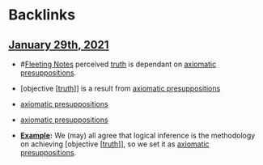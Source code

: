 
# Backlinks
## [January 29th, 2021](<January 29th, 2021.md>)
- #[Fleeting Notes](<Fleeting Notes.md>) perceived [truth](<truth.md>) is dependant on [axiomatic presuppositions](<axiomatic presuppositions.md>).

- [objective [[truth](<objective [[truth.md>)]] is a result from [axiomatic presuppositions](<axiomatic presuppositions.md>)

- [axiomatic presuppositions](<axiomatic presuppositions.md>)

- [axiomatic presuppositions](<axiomatic presuppositions.md>)

- **[Example](<Example.md>):** We (may) all agree that logical inference is the methodology on achieving [objective [[truth](<objective [[truth.md>)]], so we set it as [axiomatic presuppositions](<axiomatic presuppositions.md>).

